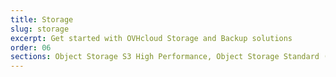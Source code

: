 ```yaml
---
title: Storage
slug: storage
excerpt: Get started with OVHcloud Storage and Backup solutions
order: 06
sections: Object Storage S3 High Performance, Object Storage Standard (Swift), Public Cloud Archive
---
```

